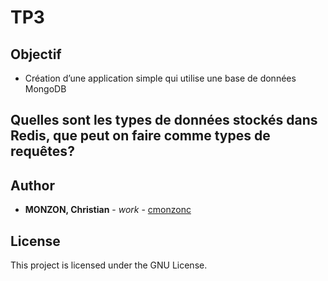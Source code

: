 # TP3

## Objectif

- Création d’une application simple qui utilise une base de données MongoDB

## Quelles sont les types de données stockés dans Redis, que peut on faire comme types de requêtes? 


## Author

* **MONZON, Christian** - *work* - [cmonzonc](https://github.com/cmonzonc)


## License

This project is licensed under the GNU License.
